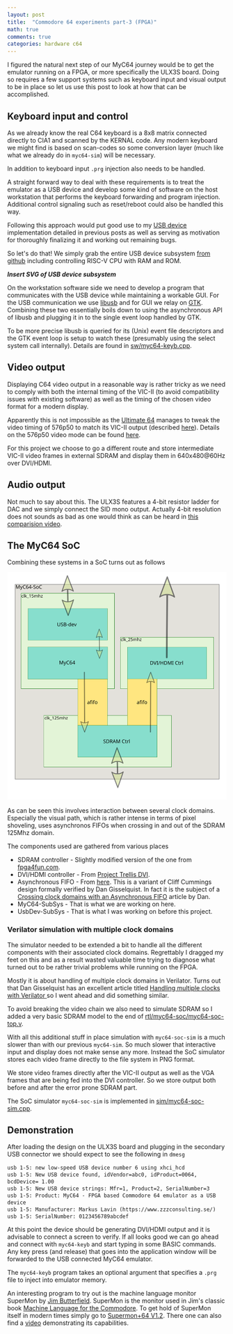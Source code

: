 ```yaml
---
layout: post
title:  "Commodore 64 experiments part-3 (FPGA)"
math: true
comments: true
categories: hardware c64
---
```

I figured the natural next step of our MyC64 journey would be to get the
emulator running on a FPGA, or more specifically the ULX3S board. Doing so
requires a few support systems such as keyboard input and visual output to be
in place so let us use this post to look at how that can be accomplished.

## Keyboard input and control

As we already know the real C64 keyboard is a 8x8 matrix connected directly to
CIA1 and scanned by the KERNAL code. Any modern keyboard we might find is based
on scan-codes so some conversion layer (much like what we already do in
`myc64-sim`) will be necessary.

In addition to keyboard input `.prg` injection also needs to be handled.

A straight forward way to deal with these requirements is to treat the emulator
as a USB device and develop some kind of software on the host workstation that
performs the keyboard forwarding and program injection. Additional control
signaling such as reset/reboot could also be handled this way.

Following this approach would put good use to my [USB
device](https://github.com/markus-zzz/usbdev/tree/dev) implementation detailed
in previous posts as well as serving as motivation for thoroughly finalizing it
and working out remaining bugs.

So let's do that! We simply grab the entire USB device subsystem
[from github](https://github.com/markus-zzz/usbdev/tree/dev) including controlling
RISC-V CPU with RAM and ROM.

***Insert SVG of USB device subsystem***

On the workstation software side we need to develop a program that communicates
with the USB device while maintaining a workable GUI. For the USB communication
we use [libusb](https://libusb.info/) and for GUI we relay on
[GTK](https://www.gtk.org/). Combining these two essentially boils down to
using the asynchronous API of libusb and plugging it in to the single event
loop handled by GTK.

To be more precise libusb is queried for its (Unix) event file descriptors and
the GTK event loop is setup to watch these (presumably using the select system
call internally). Details are found in
[sw/myc64-keyb.cpp](https://github.com/markus-zzz/myc64/blob/master/sw/myc64-keyb.cpp).

## Video output

Displaying C64 video output in a reasonable way is rather tricky as we need to
comply with both the internal timing of the VIC-II (to avoid compatibility
issues with existing software) as well as the timing of the chosen video format for
a modern display.

Apparently this is not impossible as the [Ultimate
64](https://ultimate64.com/Ultimate-64) manages to tweak the video timing of
576p50 to match its VIC-II output (described
[here](https://1541u-documentation.readthedocs.io/en/latest/hardware/hdmi.html)).
Details on the 576p50 video mode can be found
[here](https://ez.analog.com/video/f/q-a/109341/timing-details-of-720x576-progressive-video).

For this project we choose to go a different route and store intermediate
VIC-II video frames in external SDRAM and display them in 640x480@60Hz over
DVI/HDMI.

## Audio output

Not much to say about this. The ULX3S features a 4-bit resistor ladder for DAC
and we simply connect the SID mono output.  Actually 4-bit resolution does not
sounds as bad as one would think as can be heard in [this comparision
video](https://www.youtube.com/watch?v=nODn5HJGtAY).

## The MyC64 SoC

Combining these systems in a SoC turns out as follows

![MyC64 SoC](/download/c64/myc64-soc.svg)

As can be seen this involves interaction between several clock domains.
Especially the visual path, which is rather intense in terms of pixel
shoveling, uses asynchronos FIFOs when crossing in and out of the SDRAM 125Mhz
domain.

The components used are gathered from various places

* SDRAM controller - Slightly modified version of the one from [fpga4fun.com](https://www.fpga4fun.com/SDRAM.html).
* DVI/HDMI controller - From [Project Trellis DVI](https://github.com/daveshah1/prjtrellis-dvi).
* Asynchronous FIFO - From [here](https://github.com/ZipCPU/website/blob/master/examples/afifo.v). This is a variant of Cliff Cummings design formally verified by Dan Gisselquist. In fact it is the subject of a [Crossing clock domains with an Asynchronous FIFO](https://zipcpu.com/blog/2018/07/06/afifo.html) article by Dan.
* MyC64-SubSys - That is what we are working on here.
* UsbDev-SubSys - That is what I was working on before this project.

### Verilator simulation with multiple clock domains

The simulator needed to be extended a bit to handle all the different components
with their associated clock domains. Regrettably I dragged my feet on this and
as a result wasted valuable time trying to diagnose what turned out to be
rather trivial problems while running on the FPGA.

Mostly it is about handling of multiple clock domains in Verilator. Turns out
that Dan Gisselquist has an excellent article titled [Handling multiple clocks
with Verilator ](https://zipcpu.com/blog/2018/09/06/tbclock.html) so I went
ahead and did something similar.

To avoid breaking the video chain we also need to simulate SDRAM so I added a
very basic SDRAM model to the end of
[rtl/myc64-soc/myc64-soc-top.v](https://github.com/markus-zzz/myc64/blob/master/rtl/myc64-soc/myc64-soc-top.v).

With all this additional stuff in place simulation with `myc64-soc-sim` is a
much slower than with our previous `myc64-sim`. So much slower that interactive
input and display does not make sense any more. Instead the SoC simulator
stores each video frame directly to the file system in PNG format.

We store video frames directly after the VIC-II output as well as the VGA
frames that are being fed into the DVI controller. So we store output both
before and after the error prone SDRAM part.

The SoC simulator `myc64-soc-sim` is implemented in
[sim/myc64-soc-sim.cpp](https://github.com/markus-zzz/myc64/blob/master/sim/myc64-soc-sim.cpp).

## Demonstration

After loading the design on the ULX3S board and plugging in the secondary USB
connector we should expect to see the following in `dmesg`

```
usb 1-5: new low-speed USB device number 6 using xhci_hcd
usb 1-5: New USB device found, idVendor=abc0, idProduct=0064, bcdDevice= 1.00
usb 1-5: New USB device strings: Mfr=1, Product=2, SerialNumber=3
usb 1-5: Product: MyC64 - FPGA based Commodore 64 emulator as a USB device
usb 1-5: Manufacturer: Markus Lavin (https://www.zzzconsulting.se/)
usb 1-5: SerialNumber: 0123456789abcdef
```
At this point the device should be generating DVI/HDMI output and it is
advisable to connect a screen to verify. If all looks good we can go ahead and
connect with `myc64-keyb` and start typing in some BASIC commands. Any key
press (and release) that goes into the application window will be forwarded to
the USB connected MyC64 emulator.

The `myc64-keyb` program takes an optional argument that specifies a `.prg`
file to inject into emulator memory.

An interesting program to try out is the machine language monitor SuperMon by
[Jim Butterfield](https://en.wikipedia.org/wiki/Jim_Butterfield). SuperMon is
the monitor used in Jim's classic book [Machine Language for the
Commodore](https://archive.org/details/Machine_Language_for_the_Commodore_Revised_and_Expanded_Edition).
To get hold of SuperMon itself in modern times simply go to [Supermon+64
V1.2](https://github.com/jblang/supermon64). There one can also find a
[video](https://www.youtube.com/watch?v=MEjnMt_3wkU) demonstrating its
capabilities.

